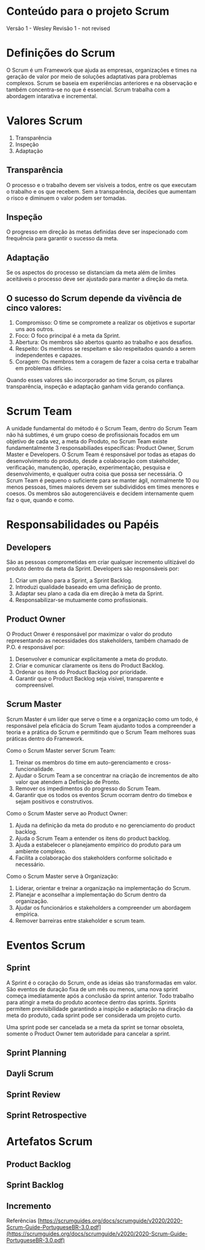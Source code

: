 # Conteúdo para o projeto Scrum

Versão 1 - Wesley
Revisão 1 - not revised

# Definições do Scrum

O Scrum é um Framework que ajuda as empresas, organizações e times na geração de valor por meio de soluções adaptativas para problemas complexos.
Scrum se baseia em experiências anteriores e na observação e também concentra-se no que é essencial.
Scrum trabalha com a abordagem intarativa e incremental.

# Valores Scrum

1. Transparência
2. Inspeção
3. Adaptação

## Transparência

O processo e o trabalho devem ser visíveis a todos, entre os que executam o trabalho e os que recebem. Sem a transparência, deciões que aumentam o risco e diminuem o valor podem ser tomadas.

## Inspeção

O progresso em direção às metas definidas deve ser inspecionado com frequência para garantir o sucesso da meta.

## Adaptação

Se os aspectos do processo se distanciam da meta além de limites aceitáveis o processo deve ser ajustado para manter a direção da meta.

## O sucesso do Scrum depende da vivência de cinco valores:

1. Compromisso: O time se compromete a realizar os objetivos e suportar uns aos outros.
2. Foco: O foco principal é a meta da Sprint.
3. Abertura: Os membros são abertos quanto ao trabalho e aos desafios.
4. Respeito: Os membros se respeitam e são respeitados quando a serem independentes e capazes.
5. Coragem: Os membros tem a coragem de fazer a coisa certa e trabalhar em problemas difícies.

Quando esses valores são incorporador ao time Scrum, os pilares transparência, inspeção e adaptação ganham vida gerando confiança.

# Scrum Team

A unidade fundamental do método é o Scrum Team, dentro do Scrum Team não há subtimes, é um grupo coeso de profissionais focados em um objetivo de cada vez, a meta do Produto, no Scrum Team existe fundamentalmente 3 responsabiliades específicas: Product Owner, Scrum Master e Developers.
O Scrum Team é responsável por todas as etapas do desenvolvimento do produto, desde a colaboração com stakeholder, verificação, manutenção, operação, experimentação, pesquisa e desenvolvimento, e qualquer outra coisa que possa ser necessária.
O Scrum Team é pequeno o suficiente para se manter ágil, normalmente 10 ou menos pessoas, times maiores devem ser subdivididos em times menores e coesos.
Os membros são autogerenciáveis e decidem internamente quem faz o que, quando e como.

# Responsabilidades ou Papéis

## Developers
São as pessoas comprometidas em criar qualquer incremento ulitizável do produto dentro da meta da Sprint.
Developers são responsáveis por:

1. Criar um plano para a Sprint, a Sprint Backlog.
2. Introduzi qualidade baseado em uma definição de pronto.
3. Adaptar seu plano a cada dia em direção à meta da Sprint.
4. Responsabilizar-se mutuamente como profissionais.

## Product Owner

O Product Onwer é responsável por maximizar o valor do produto representando as necessidades dos stakeholders, também chamado de P.O. é responsável por:

1. Desenvolver e comunicar explicitamente a meta do produto.
2. Criar e comunicar claramente os itens do Product Backlog.
3. Ordenar os itens do Product Backlog por prioridade.
4. Garantir que o Product Backlog seja visível, transparente e compreensível.

## Scrum Master

Scrum Master é um líder que serve o time e a organização como um todo, é responsável pela eficácia do Scrum Team ajudanto todos a compreender a teoria e a prática do Scrum
e permitindo que o Scrum Team melhores suas práticas dentro do Framework.

Como o Scrum Master server Scrum Team:

1. Treinar os membros do time em auto-gerenciamento e cross-funcionalidade.
2. Ajudar o Scrum Team a se concentrar na criação de incrementos de alto valor que atendem a Definição de Pronto.
3. Remover os impedimentos do progresso do Scrum Team.
4. Garantir que os todos os eventos Scrum ocorram dentro do timebox e sejam positivos e construtivos.

Como o Scrum Master serve ao Product Owner:

1. Ajuda na definição da meta do produto e no gerenciamento do product backlog.
2. Ajuda o Scrum Team a entender os itens do product backlog.
3. Ajuda a estabelecer o planejamento empírico do produto para um ambiente complexo.
4. Facilita a colaboração dos stakeholders conforme solicitado e necessário.

Como o Scrum Master serve à Organização:

1. Liderar, orientar e treinar a organização na implementação do Scrum.
2. Planejar e aconselhar a implementação do Scrum dentro da organização.
3. Ajudar os funcionários e stakeholders a compreender um abordagem empírica.
4. Remover barreiras entre stakeholder e scrum team.


# Eventos Scrum
## Sprint

A Sprint é o coração do Scrum, onde as ideias são transformadas em valor. São eventos de duração fixa de um mês ou menos, uma nova sprint começa imediatamente após a conclusão da sprint anterior. Todo trabalho para atingir a meta do produto acontece dentro das sprints.
Sprints permitem previsibilidade garantindo a inspição e adaptação na diração da meta do produto, cada sprint pode ser considerada um projeto curto.

Uma sprint pode ser cancelada se a meta da sprint se tornar obsoleta, somente o Product Owner tem autoridade para cancelar a sprint.

## Sprint Planning

<!-- Colocar o conteúdo aqui-->

## Dayli Scrum

<!-- Colocar o conteúdo aqui-->

## Sprint Review

<!-- Colocar o conteúdo aqui-->

## Sprint Retrospective

<!-- Colocar o conteúdo aqui-->

# Artefatos Scrum

## Product Backlog

## Sprint Backlog

## Incremento

Referências [https://scrumguides.org/docs/scrumguide/v2020/2020-Scrum-Guide-PortugueseBR-3.0.pdf](https://scrumguides.org/docs/scrumguide/v2020/2020-Scrum-Guide-PortugueseBR-3.0.pdf)
